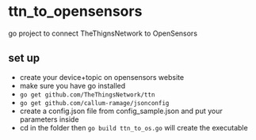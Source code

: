 
# ttn_to_opensensors
go project to connect TheThignsNetwork to OpenSensors

## set up
* create your device+topic on opensensors website
* make sure you have go installed
* `go get github.com/TheThingsNetwork/ttn`
* `go get github.com/callum-ramage/jsonconfig`
* create a config.json file from config_sample.json and put your parameters inside
* cd in the folder then `go build ttn_to_os.go` will create the executable
